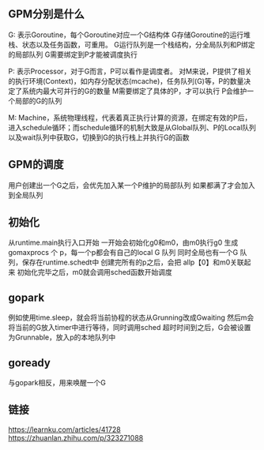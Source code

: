 ## GPM分别是什么
G: 表示Goroutine，每个Goroutine对应一个G结构体
G存储Goroutine的运行堆栈、状态以及任务函数，可重用。
G运行队列是一个栈结构，分全局队列和P绑定的局部队列
G需要绑定到P才能被调度执行

P: 表示Processor，对于G而言，P可以看作是调度者。
对M来说，P提供了相关的执行环境(Context)，如内存分配状态(mcache)，任务队列(G)等，P的数量决定了系统内最大可并行的G的数量
M需要绑定了具体的P，才可以执行
P会维护一个局部的G的队列

M: Machine，系统物理线程，代表着真正执行计算的资源，在绑定有效的P后，进入schedule循环；而schedule循环的机制大致是从Global队列、P的Local队列以及wait队列中获取G，切换到G的执行栈上并执行G的函数

## GPM的调度
用户创建出一个G之后，会优先加入某一个P维护的局部队列
如果都满了才会加入到全局队列

## 初始化
从runtime.main执行入口开始
一开始会初始化g0和m0，由m0执行g0
生成 gomaxprocs 个 p，每一个p都会有自己的local G 队列
同时全局也有一个G 队列，保存在runtime.schedt中
创建完所有的p之后，会把 allp【0】和m0关联起来
初始化完毕之后，m0就会调用sched函数开始调度

## gopark
例如使用time.sleep，就会将当前协程的状态从Grunning改成Gwaiting
然后m会将当前的G放入timer中进行等待，同时调用sched
超时时间到之后，G会被设置为Grunnable，放入p的本地队列中

## goready
与gopark相反，用来唤醒一个G

## 链接
https://learnku.com/articles/41728
https://zhuanlan.zhihu.com/p/323271088
